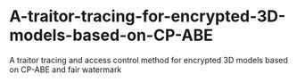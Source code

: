 # A-traitor-tracing-for-encrypted-3D-models-based-on-CP-ABE
A traitor tracing and access control method for encrypted 3D models based on CP-ABE and fair watermark
